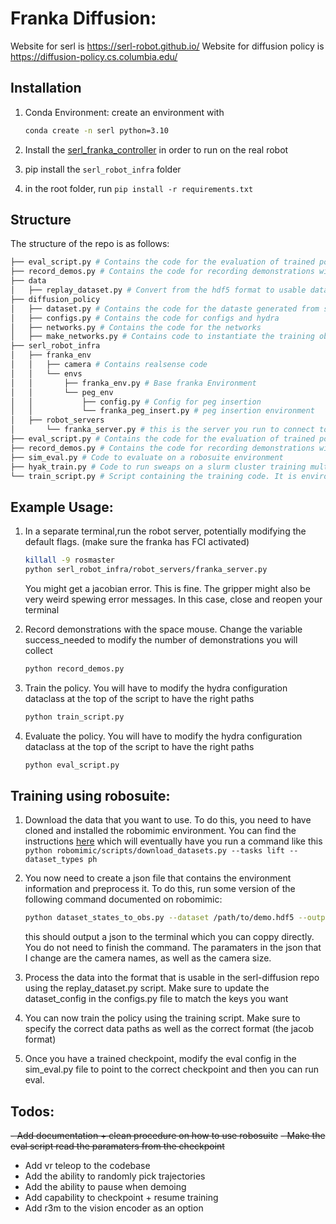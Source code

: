 # Franka Diffusion:

Website for serl is https://serl-robot.github.io/
Website for diffusion policy is https://diffusion-policy.cs.columbia.edu/

## Installation
1. Conda Environment:
    create an environment with
    ```bash
    conda create -n serl python=3.10
    ```

2.  Install the [serl_franka_controller](https://github.com/rail-berkeley/serl_franka_controller) in order to run on the real robot
3.  pip install the `serl_robot_infra` folder
4.  in the root folder, run `pip install -r requirements.txt`

## Structure
The structure of the repo is as follows:
```bash
├── eval_script.py # Contains the code for the evaluation of trained policy
├── record_demos.py # Contains the code for recording demonstrations with a space mouse
├── data
│   ├── replay_dataset.py # Convert from the hdf5 format to usable data format
├── diffusion_policy
│   ├── dataset.py # Contains the code for the dataste generated from serl demonstrations
│   ├── configs.py # Contains the code for configs and hydra
│   ├── networks.py # Contains the code for the networks
│   ├── make_networks.py # Contains code to instantiate the training objects
├── serl_robot_infra
│   ├── franka_env
│   │   ├── camera # Contains realsense code
│   │   └── envs
│   │       ├── franka_env.py # Base franka Environment
│   │       └── peg_env 
│   │           ├── config.py # Config for peg insertion 
│   │           └── franka_peg_insert.py # peg insertion environment
│   ├── robot_servers
│       └── franka_server.py # this is the server you run to connect to the robot
├── eval_script.py # Contains the code for the evaluation of trained policy in the real world
├── record_demos.py # Contains the code for recording demonstrations with a space mouse
├── sim_eval.py # Code to evaluate on a robosuite environment
├── hyak_train.py # Code to run sweaps on a slurm cluster training multiple models
└── train_script.py # Script containing the training code. It is environment-agnostic
```
## Example Usage:
1. In a separate terminal,run the robot server, potentially modifying the default flags. (make sure the franka has FCI activated)
    ```bash
    killall -9 rosmaster
    python serl_robot_infra/robot_servers/franka_server.py
    ```
    You might get a jacobian error. This is fine. The gripper might also be very weird spewing error messages. In this case, close and reopen your terminal

2. Record demonstrations with the space mouse. Change the variable success_needed to modify the number of demonstrations you will collect
    ```bash
    python record_demos.py
    ```
3. Train the policy. You will have to modify the hydra configuration dataclass at the top of the script to have the right paths
    ```bash
    python train_script.py
    ```
4. Evaluate the policy. You will have to modify the hydra configuration dataclass at the top of the script to have the right paths
    ```bash
    python eval_script.py
    ```
## Training using robosuite:
1. Download the data that you want to use. To do this, you need to have cloned and installed the robomimic environment.
You can find the instructions [here](https://robomimic.github.io/docs/introduction/getting_started.html) which will eventually 
have you run a command like this `python robomimic/scripts/download_datasets.py --tasks lift --dataset_types ph`
2. You now need to create a json file that contains the environment information and preprocess it. To do this, run some version
of the following command documented on robomimic: 
   ```bash
   python dataset_states_to_obs.py --dataset /path/to/demo.hdf5 --output_name image.hdf5 --done_mode 2 --camera_names agentview robot0_eye_in_hand --camera_height 84 --camera_width 84
   ```
   this should output a json to the terminal which you can coppy directly. You do not need to finish the command. The paramaters
   in the json that I change are the camera names, as well as the camera size.
3. Process the data into the format that is usable in the serl-diffusion repo using the replay_dataset.py script. Make sure
   to update the dataset_config in the configs.py file to match the keys you want

4. You can now train the policy using the training script. Make sure to specify the correct data paths as well as the correct format
   (the jacob format)
5. Once you have a trained checkpoint, modify the eval config in the sim_eval.py file to point to the correct checkpoint
and then you can run eval.
## Todos:
~~- Add documentation + clean procedure on how to use robosuite~~
~~- Make the eval script read the paramaters from the checkpoint~~
- Add vr teleop to the codebase
- Add the ability to randomly pick trajectories
- Add the ability to pause when demoing 
- Add capability to checkpoint + resume training
- Add r3m to the vision encoder as an option

